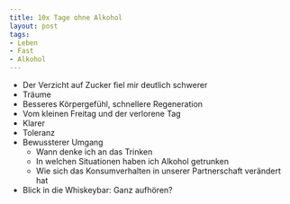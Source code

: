 ```yaml
---
title: 10x Tage ohne Alkohol
layout: post
tags:
- Leben
- Fast 
- Alkohol
---
```

- Der Verzicht auf Zucker fiel mir deutlich schwerer
- Träume
- Besseres Körpergefühl, schnellere Regeneration
- Vom kleinen Freitag und der verlorene Tag
- Klarer
- Toleranz
- Bewussterer Umgang
  - Wann denke ich an das Trinken
  - In welchen Situationen haben ich Alkohol getrunken
  - Wie sich das Konsumverhalten in unserer Partnerschaft verändert hat 
- Blick in die Whiskeybar: Ganz aufhören?
  

